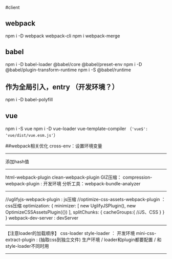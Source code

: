 #client

## webpack
npm i -D webpack webpack-cli
npm i webpack-merge

## babel
npm i -D babel-loader @babel/core @babel/preset-env 
npm i -D @babel/plugin-transform-runtime 
npm i -S @babel/runtime

## 作为全局引入，entry （开发环境？）
npm i -D babel-polyfill

## vue
npm i -S vue
npm i -D vue-loader vue-template-compiler （`'vue$': 'vue/dist/vue.esm.js'`）

##webpack相关优化
cross-env：设置环境变量
***

添加hash值
***

html-webpack-plugin
clean-webpack-plugin
GIZ压缩： compression-webpack-plugin : 开发环境
分析工具：webpack-bundle-analyzer
***

//uglifyjs-webpack-plugin : js压缩
//optimize-css-assets-webpack-plugin ：css压缩
optimization: {
    minimizer: [
        new UglifyJSPlugin(),
        new OptimizeCSSAssetsPlugin({})
    ],
    splitChunks: {
        cacheGroups:{
            //JS、CSS
        }
    }
}
webpack-dev-server : devServer
***

【注意loader的加载顺序】
css-loader
style-loader ： 开发环境 
mini-css-extract-plugin : (抽取css到独立文件) 生产环境 / loader和plugin都要配置 / 和style-loader不同时用
***
